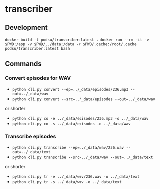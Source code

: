 # transcriber

## Development

`docker build -t podsu/transcriber:latest .`
`docker run --rm -it -v $PWD:/app -v $PWD/../data:/data -v $PWD/.cache:/root/.cache podsu/transcriber:latest bash`

## Commands

### Convert episodes for WAV

* `python cli.py convert --ep=../_data/episodes/236.mp3 --out=../_data/wav`
* `python cli.py convert --src=../_data/episodes --out=../_data/wav`

or shorter

* `python cli.py co -e ../_data/episodes/236.mp3 -o ../_data/wav`
* `python cli.py co -s ../_data/episodes -o ../_data/wav`

### Transcribe episodes

* `python cli.py transcribe --ep=../_data/wav/236.wav --out=../_data/text`
* `python cli.py transcribe --src=../_data/wav --out=../_data/text`

or shorter

* `python cli.py tr -e ../_data/wav/236.wav -o ../_data/text`
* `python cli.py tr -s ../_data/wav -o ../_data/text`

